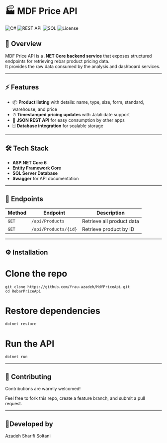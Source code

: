 
# 🏭 MDF Price API

![C#](https://img.shields.io/badge/C%23-ASP.NET%20Core-512BD4?logo=dotnet)
![REST API](https://img.shields.io/badge/API-REST-blue)
![SQL](https://img.shields.io/badge/Database-SQLServer-lightgrey)
![License](https://img.shields.io/badge/License-MIT-orange)

## 🚀 Overview
MDF Price API is a **.NET Core backend service** that exposes structured endpoints for retrieving rebar product pricing data.  
It provides the raw data consumed by the analysis and dashboard services.

---

## ⚡ Features
- 📦 **Product listing** with details: name, type, size, form, standard, warehouse, and price  
- ⏱ **Timestamped pricing updates** with Jalali date support  
- 🔌 **JSON REST API** for easy consumption by other apps  
- 🗄 **Database integration** for scalable storage

---

## 🛠️ Tech Stack
- **ASP.NET Core 6**
- **Entity Framework Core**
- **SQL Server Database**
- **Swagger** for API documentation

---

## 📌 Endpoints
| Method | Endpoint            | Description                    |
|--------|--------------------|--------------------------------|
| `GET`  | `/api/Products`    | Retrieve all product data      |
| `GET`  | `/api/Products/{id}` | Retrieve product by ID        |

---

## ⚙️ Installation

# Clone the repo
    git clone https://github.com/frau-azadeh/MdfPriceApi.git
    cd RebarPriceApi

# Restore dependencies
    dotnet restore

# Run the API
    dotnet run

---

## 🤝 Contributing

Contributions are warmly welcomed!

Feel free to fork this repo, create a feature branch, and submit a pull request.

---

## 🌻Developed by

Azadeh Sharifi Soltani
